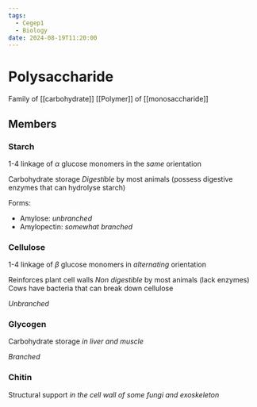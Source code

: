 ```yaml
---
tags:
  - Cegep1
  - Biology
date: 2024-08-19T11:20:00
---
```


# Polysaccharide

Family of [[carbohydrate]]
[[Polymer]] of [[monosaccharide]]

## Members

### Starch

1-4 linkage of *$\alpha$* glucose monomers in the *same* orientation

Carbohydrate storage
*Digestible* by most animals (possess digestive enzymes that can hydrolyse starch)

Forms:

- Amylose: *unbranched*
- Amylopectin: *somewhat branched*

### Cellulose

1-4 linkage of *$\beta$* glucose monomers in *alternating* orientation

Reinforces plant cell walls
*Non digestible* by most animals (lack enzymes)
Cows have bacteria that can break down cellulose

*Unbranched*

### Glycogen

Carbohydrate storage *in liver and muscle*

*Branched*

### Chitin

Structural support *in the cell wall of some fungi and exoskeleton*